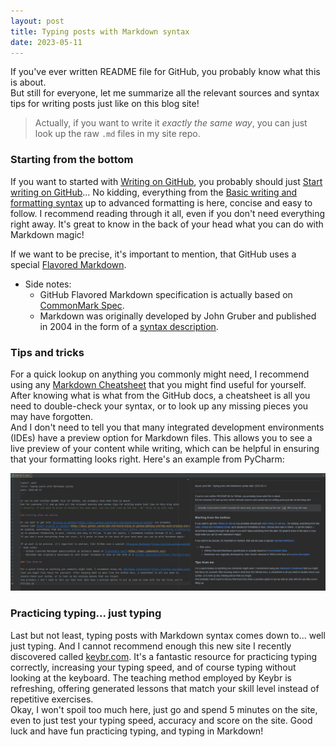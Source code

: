 ```yaml
---
layout: post
title: Typing posts with Markdown syntax
date: 2023-05-11
---
```


If you've ever written README file for GitHub, you probably know what this is about.  
But still for everyone, let me summarize all the relevant sources and syntax tips for writing posts just like on this blog site!
> Actually, if you want to write it *exactly the same way*, you can just look up the raw `.md` files in my site repo. 

### Starting from the bottom

If you want to started with [Writing on GitHub](https://docs.github.com/en/get-started/writing-on-github), you probably 
should just [Start writing on GitHub](https://docs.github.com/en/get-started/writing-on-github/getting-started-with-writing-and-formatting-on-github)... 
No kidding, everything from the [Basic writing and formatting syntax](https://docs.github.com/en/get-started/writing-on-github/getting-started-with-writing-and-formatting-on-github/basic-writing-and-formatting-syntax)
up to advanced formatting is here, concise and easy to follow. I recommend reading through it all, even if you don't 
need everything right away. It's great to know in the back of your head what you can do with Markdown magic!  

If we want to be precise, it's important to mention, that GitHub uses a special [Flavored Markdown](https://github.github.com/gfm/#what-is-github-flavored-markdown-).  
- Side notes: 
  - GitHub Flavored Markdown specification is actually based on [CommonMark Spec](https://spec.commonmark.org/).
  - Markdown was originally developed by John Gruber and published in 2004 in the form of a [syntax description](https://daringfireball.net/projects/markdown/syntax).

### Tips and tricks

For a quick lookup on anything you commonly might need, I recommend using any [Markdown Cheatsheet](https://github.com/adam-p/markdown-here/wiki/Markdown-Cheatsheet)
that you might find useful for yourself. After knowing what is what from the GitHub docs, a cheatsheet is all you need to
double-check your syntax, or to look up any missing pieces you may have forgotten.  
And I don't need to tell you that many integrated development environments (IDEs) have a preview option for 
Markdown files. This allows you to see a live preview of your content while writing, which can be helpful in ensuring 
that your formatting looks right. Here's an example from PyCharm:  

![Pycharm Markdown preview option](/assets/images/Pycharm-preview-option.png)

### Practicing typing... just typing

Last but not least, typing posts with Markdown syntax comes down to... well just typing. And I cannot recommend enough 
this new site I recently discovered called [keybr.com](https://www.keybr.com/). It's a fantastic resource for practicing 
typing correctly, increasing your typing speed, and of course typing without looking at the keyboard. The teaching method employed by Keybr is refreshing, offering generated lessons that match your skill level instead of repetitive exercises.  
Okay, I won't spoil too much here, just go and spend 5 minutes on the site, even to just test your typing speed, accuracy 
and score on the site. Good luck and have fun practicing typing, and typing in Markdown!
